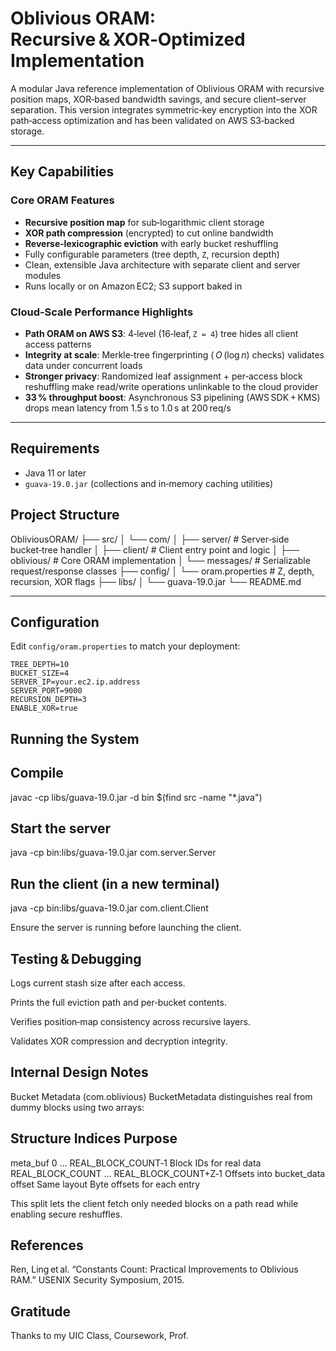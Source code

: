 # Oblivious ORAM: Recursive & XOR‑Optimized Implementation

A modular Java reference implementation of Oblivious ORAM with recursive position maps, XOR‑based bandwidth savings, and secure client–server separation. This version integrates symmetric‑key encryption into the XOR path‑access optimization and has been validated on AWS S3‑backed storage.

---

## Key Capabilities

### Core ORAM Features

- **Recursive position map** for sub‑logarithmic client storage
- **XOR path compression** (encrypted) to cut online bandwidth
- **Reverse‑lexicographic eviction** with early bucket reshuffling
- Fully configurable parameters (tree depth, `Z`, recursion depth)
- Clean, extensible Java architecture with separate client and server modules
- Runs locally or on Amazon EC2; S3 support baked in

### Cloud‑Scale Performance Highlights

- **Path ORAM on AWS S3**: 4‑level (16‑leaf, `Z = 4`) tree hides all client access patterns
- **Integrity at scale**: Merkle‑tree fingerprinting ( *O* (log *n*) checks) validates data under concurrent loads
- **Stronger privacy**: Randomized leaf assignment + per‑access block reshuffling make read/write operations unlinkable to the cloud provider
- **33 % throughput boost**: Asynchronous S3 pipelining (AWS SDK + KMS) drops mean latency from 1.5 s to 1.0 s at 200 req/s

---

## Requirements

- Java 11 or later
- `guava-19.0.jar` (collections and in‑memory caching utilities)

## Project Structure

ObliviousORAM/
├── src/
│ └── com/
│ ├── server/ # Server‑side bucket‑tree handler
│ ├── client/ # Client entry point and logic
│ ├── oblivious/ # Core ORAM implementation
│ └── messages/ # Serializable request/response classes
├── config/
│ └── oram.properties # Z, depth, recursion, XOR flags
├── libs/
│ └── guava-19.0.jar
└── README.md

---

## Configuration

Edit `config/oram.properties` to match your deployment:

```properties
TREE_DEPTH=10
BUCKET_SIZE=4
SERVER_IP=your.ec2.ip.address
SERVER_PORT=9000
RECURSION_DEPTH=3
ENABLE_XOR=true
```

## Running the System

## Compile

javac -cp libs/guava-19.0.jar -d bin $(find src -name "\*.java")

## Start the server

java -cp bin:libs/guava-19.0.jar com.server.Server

## Run the client (in a new terminal)

java -cp bin:libs/guava-19.0.jar com.client.Client

Ensure the server is running before launching the client.

## Testing & Debugging

Logs current stash size after each access.

Prints the full eviction path and per‑bucket contents.

Verifies position‑map consistency across recursive layers.

Validates XOR compression and decryption integrity.

## Internal Design Notes

Bucket Metadata (com.oblivious)
BucketMetadata distinguishes real from dummy blocks using two arrays:

## Structure Indices Purpose

meta_buf 0 … REAL_BLOCK_COUNT‑1 Block IDs for real data
REAL_BLOCK_COUNT … REAL_BLOCK_COUNT+Z‑1 Offsets into bucket_data
offset Same layout Byte offsets for each entry

This split lets the client fetch only needed blocks on a path read while enabling secure reshuffles.

## References

Ren, Ling et al. “Constants Count: Practical Improvements to Oblivious RAM.” USENIX Security Symposium, 2015.

## Gratitude

Thanks to my UIC Class, Coursework, Prof.

